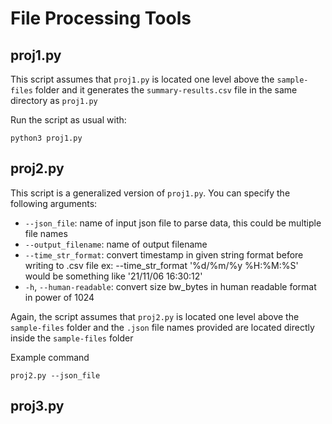 # File Processing Tools

## proj1.py
This script assumes that `proj1.py` is located one level above the `sample-files` folder and it generates the `summary-results.csv` file in the same directory as `proj1.py`

Run the script as usual with:
```
python3 proj1.py
```

## proj2.py
This script is a generalized version of `proj1.py`. You can specify the following arguments:
- `--json_file`: name of input json file to parse data, this could be multiple file names
- `--output_filename`: name of output filename
- `--time_str_format`: convert timestamp in given string format before writing to .csv file
    ex: --time_str_format '%d/%m/%y %H:%M:%S' would be something like '21/11/06 16:30:12'
- `-h`, `--human-readable`: convert size bw_bytes in human readable format in power of 1024

Again, the script assumes that `proj2.py` is located one level above the `sample-files` folder and the `.json` file names provided are located directly inside the `sample-files` folder

Example command

```
proj2.py --json_file 
```

## proj3.py


